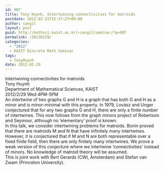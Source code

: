 ```yaml
---
id: 907
title: Tony Huynh, Intertwining connectivities for matroids
postdate: 2012-02-21T15:37:27+09:00
author: sangil
layout: post
guid: http://mathsci.kaist.ac.kr/~sangil/seminar/?p=907
permalink: /20120229/
categories:
  - "2012"
  - KAIST Discrete Math Seminar
tags:
  - TonyHuynh
date: 2012-02-29
---
```

<div class="talk">
  Intertwining connectivities for matroids
</div>

<div class="speaker">
  Tony Huynh<br /> Department of Mathematical Sciences, KAIST
</div>

<div class="date">
  2012/2/29 Wed 4PM-5PM
</div>

<div class="abstract">
  An <em>intertwine</em> of two graphs G and H is a graph that has both G and H as a minor and is minor-minimal with this property. In 1979, Lovász and Unger conjectured that for any two graphs G and H, there are only a finite number of intertwines. This now follows from the graph minors project of Robertson and Seymour, although no &#8216;elementary&#8217; proof is known.<br /> In this talk, we consider intertwining problems for matroids. Bonin proved that there are matroids M and N that have infinitely many intertwines. However, it is conjectured that if M and N are both representable over a fixed finite field, then there are only finitely many intertwines. We prove a weak version of this conjecture where we intertwine &#8216;connectivities&#8217; instead of minors. No knowledge of matroid theory will be assumed.<br /> This is joint work with Bert Gerards (CWI, Amsterdam) and Stefan van Zwam (Princeton University).
</div>